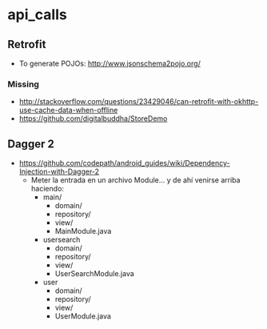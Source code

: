 # api_calls

## Retrofit

- To generate POJOs: http://www.jsonschema2pojo.org/

### Missing
- http://stackoverflow.com/questions/23429046/can-retrofit-with-okhttp-use-cache-data-when-offline
- https://github.com/digitalbuddha/StoreDemo

## Dagger 2

- https://github.com/codepath/android_guides/wiki/Dependency-Injection-with-Dagger-2
  - Meter la entrada en un archivo Module... y de ahí venirse arriba haciendo: 
    - main/
      - domain/
      - repository/
      - view/
      - MainModule.java
    - usersearch
      - domain/
      - repository/
      - view/
      - UserSearchModule.java
    - user
      - domain/
      - repository/
      - view/
      - UserModule.java
